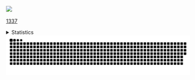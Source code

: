 <img src="https://komarev.com/ghpvc/?username=RadonCoding&label=Visitor%20count&style=for-the-badge&color=2b2b2b" width="150"/>

[1337](https://radoncoding.github.io/)

<details>
  <summary>Statistics</summary>
  <br/>
  <div>
    <img src="https://github-readme-stats.vercel.app/api?username=RadonCoding&theme=dracula&show_icons=true&hide_border=true&count_private=true" width="400"/>
    <br/>
    <img src="https://github-readme-streak-stats.herokuapp.com/?user=RadonCoding&theme=dracula&hide_border=true" width="400"/>
    <br/>
    <img src="https://github-readme-stats.vercel.app/api/top-langs/?username=RadonCoding&theme=dracula&show_icons=true&hide_border=true&layout=compact" width="400"/>
  </div>
</details>

<img src="https://raw.githubusercontent.com/RadonCoding/RadonCoding/output/github-contribution-grid-snake-dark.svg#gh-dark-mode-only" />
